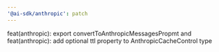 ```yaml
---
'@ai-sdk/anthropic': patch
---
```


feat(anthropic): export convertToAnthropicMessagesPropmt and 
feat(anthropic): add optional ttl property to AnthropicCacheControl type
